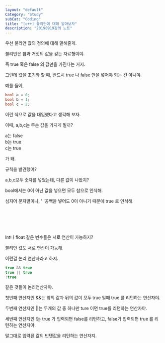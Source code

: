 ```yaml
---
layout: "default"
Category: "Study"
subCat: "Coding"
title: "[c++] 불리언에 대해 알아보자"
description: "20190919강의 노트"
---
```


우선 불리언 값의 정의에 대해 말해줄게.

불리언은 참과 거짓의 값을 갖는 자료형이야.

즉 true 혹은 false 의 값만을 가진다는 거지.

그런데 값을 초기화 할 때, 반드시 true 나 false 만을 넣어야 되는 건 아니야.

예를 들어,

~~~c++
bool a = 0;
bool b = 1;
bool c = 2;
~~~

이런 식으로 값을 대입했다고 생각해 보자.

이때, a,b,c는 무슨 값을 가지게 될까?

a는 false <br>
b는 true <br>
c는 true <br>

가 돼.

규칙을 발견했어?

a,b,c모두 숫자를 넣었는데, 다른 값이 나왔지?

bool에서는 0이 아닌 값을 넣으면 모두 참으로 인식해.

심지어 문자열이나, ' '공백을 넣어도 0이 아니기 때문에 true 로 인식해.



<br><br><br><br>

Int나 float 같은 변수들은 서로 연산이 가능하지?

불리언 값도 서로 연산이 가능해.

이런걸 논리 연산자라고 하지.

~~~c++
true && true
true || true
!true
~~~

같은 것들이 논리연산자야.


첫번째 연산자인 &&는 앞의 값과 뒤의 값이 모두 true 일때 true 를 리턴하는 연산자야.

두번째 연산자인 ||는 두개의 값 중 하나만 ture 이면 true를 리턴하는 연산자야.

세번째 연산자인 !는 true 가 입력되면 false를 리턴하고, false가 입력되면 true 를 리턴하는 연산자야.

말그대로 입력된 값의 반댓값을 리턴하는 연산자지.
<br><br><br><br>
